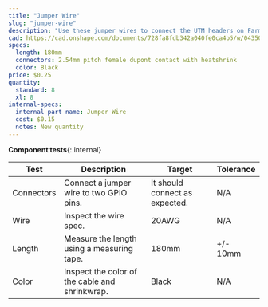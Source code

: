```yaml
---
title: "Jumper Wire"
slug: "jumper-wire"
description: "Use these jumper wires to connect the UTM headers on Farmduino to other pins such as I2C, PWM, or more digital or analog I/O."
cad: https://cad.onshape.com/documents/728fa8fdb342a040fe0ca4b5/w/0435033a7c78b02e71d0f721/e/bf51b41ee9cb814d41001fb4?renderMode=0&uiState=6255da4c46b4a5023f0ae27e
specs:
  length: 180mm
  connectors: 2.54mm pitch female dupont contact with heatshrink
  color: Black
price: $0.25
quantity:
  standard: 8
  xl: 8
internal-specs:
  internal part name: Jumper Wire
  cost: $0.15
  notes: New quantity
---
```


**Component tests**{:.internal}

|Test         |Description  |Target       |Tolerance    |
|-------------|-------------|-------------|-------------|
|Connectors   |Connect a jumper wire to two GPIO pins.|It should connect as expected.|N/A
|Wire         |Inspect the wire spec.|20AWG|N/A
|Length       |Measure the length using a measuring tape.|180mm|+/- 10mm
|Color        |Inspect the color of the cable and shrinkwrap.|Black|N/A
